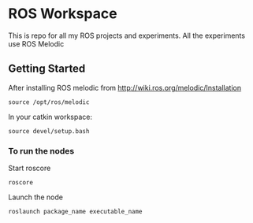 # ROS Workspace
 This is repo for all my ROS projects and experiments.
 All the experiments use ROS Melodic
 ## Getting Started
 After installing ROS melodic from http://wiki.ros.org/melodic/Installation
 ```
 source /opt/ros/melodic
```
In your catkin workspace:
  ```
source devel/setup.bash
   ```
### To run the nodes
Start roscore
```
roscore
```
Launch the node
```
roslaunch package_name executable_name
```

